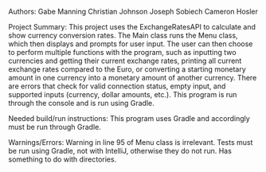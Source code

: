 Authors:
Gabe Manning
Christian Johnson
Joseph Sobiech
Cameron Hosler

Project Summary:
This project uses the ExchangeRatesAPI to calculate and show currency conversion rates.
The Main class runs the Menu class, which then displays and prompts for user input.
The user can then choose to perform multiple functions with the program, such as inputting
two currencies and getting their current exchange rates, printing all current exchange rates
compared to the Euro, or converting a starting monetary amount in one currency into a monetary
amount of another currency. There are errors that check for valid connection status, empty 
input, and supported inputs (currency, dollar amounts, etc.). This program is run through the
console and is run using Gradle.

Needed build/run instructions:
This program uses Gradle and accordingly must be run through Gradle.

Warnings/Errors:
Warning in line 95 of Menu class is irrelevant.
Tests must be run using Gradle, not with IntelliJ, otherwise they do not run. Has something to do with directories.